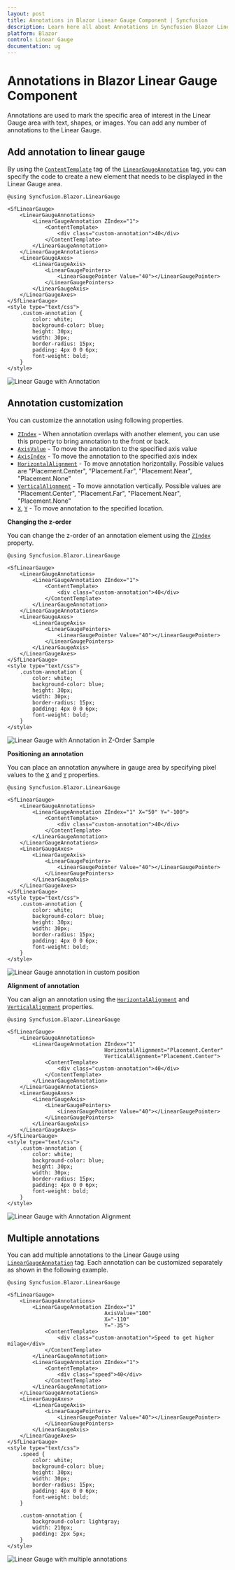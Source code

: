 ```yaml
---
layout: post
title: Annotations in Blazor Linear Gauge Component | Syncfusion
description: Learn here all about Annotations in Syncfusion Blazor Linear Gauge component and more.
platform: Blazor
control: Linear Gauge
documentation: ug
---
```


# Annotations in Blazor Linear Gauge Component

Annotations are used to mark the specific area of interest in the Linear Gauge area with text, shapes, or images. You can add any number of annotations to the Linear Gauge.

## Add annotation to linear gauge

By using the [`ContentTemplate`](https://help.syncfusion.com/cr/aspnetcore-blazor/Syncfusion.Blazor~Syncfusion.Blazor.LinearGauge.LinearGaugeAnnotation~ContentTemplate.html) tag of the [`LinearGaugeAnnotation`](https://help.syncfusion.com/cr/aspnetcore-blazor/Syncfusion.Blazor~Syncfusion.Blazor.LinearGauge.LinearGaugeAnnotation_members.html) tag, you can specify the code to create a new element that needs to be displayed in the Linear Gauge area.

```cshtml
@using Syncfusion.Blazor.LinearGauge

<SfLinearGauge>
    <LinearGaugeAnnotations>
        <LinearGaugeAnnotation ZIndex="1">
            <ContentTemplate>
                <div class="custom-annotation">40</div>
            </ContentTemplate>
        </LinearGaugeAnnotation>
    </LinearGaugeAnnotations>
    <LinearGaugeAxes>
        <LinearGaugeAxis>
            <LinearGaugePointers>
                <LinearGaugePointer Value="40"></LinearGaugePointer>
            </LinearGaugePointers>
        </LinearGaugeAxis>
    </LinearGaugeAxes>
</SfLinearGauge>
<style type="text/css">
    .custom-annotation {
        color: white;
        background-color: blue;
        height: 30px;
        width: 30px;
        border-radius: 15px;
        padding: 4px 0 0 6px;
        font-weight: bold;
    }
</style>
```

![Linear Gauge with Annotation](images/annotation.png)

## Annotation customization

You can customize the annotation using following properties.

* [`ZIndex`](https://help.syncfusion.com/cr/aspnetcore-blazor/Syncfusion.Blazor~Syncfusion.Blazor.LinearGauge.LinearGaugeAnnotation~ZIndex.html) - When annotation overlaps with another element, you can use this property to bring annotation to the front or back.
* [`AxisValue`](https://help.syncfusion.com/cr/aspnetcore-blazor/Syncfusion.Blazor~Syncfusion.Blazor.LinearGauge.LinearGaugeAnnotation~AxisValue.html) - To move the annotation to the specified axis value
* [`AxisIndex`](https://help.syncfusion.com/cr/aspnetcore-blazor/Syncfusion.Blazor~Syncfusion.Blazor.LinearGauge.LinearGaugeAnnotation~AxisIndex.html) - To move the annotation to the specified axis index
* [`HorizontalAlignment`](https://help.syncfusion.com/cr/aspnetcore-blazor/Syncfusion.Blazor~Syncfusion.Blazor.LinearGauge.LinearGaugeAnnotation~HorizontalAlignment.html) - To move annotation horizontally. Possible values are "Placement.Center", "Placement.Far", "Placement.Near", "Placement.None"
* [`VerticalAlignment`](https://help.syncfusion.com/cr/aspnetcore-blazor/Syncfusion.Blazor~Syncfusion.Blazor.LinearGauge.LinearGaugeAnnotation~VerticalAlignment.html) - To move annotation vertically. Possible values are "Placement.Center", "Placement.Far", "Placement.Near", "Placement.None"
* [`X`](https://help.syncfusion.com/cr/aspnetcore-blazor/Syncfusion.Blazor~Syncfusion.Blazor.LinearGauge.LinearGaugeAnnotation~X.html), [`Y`](https://help.syncfusion.com/cr/aspnetcore-blazor/Syncfusion.Blazor~Syncfusion.Blazor.LinearGauge.LinearGaugeAnnotation~Y.html) - To move annotation to the specified location.

<!-- markdownlint-disable MD036 -->
**Changing the z-order**

You can change the z-order of an annotation element using the [`ZIndex`](https://help.syncfusion.com/cr/aspnetcore-blazor/Syncfusion.Blazor~Syncfusion.Blazor.LinearGauge.LinearGaugeAnnotation~_zIndex.html) property.

```cshtml
@using Syncfusion.Blazor.LinearGauge

<SfLinearGauge>
    <LinearGaugeAnnotations>
        <LinearGaugeAnnotation ZIndex="1">
            <ContentTemplate>
                <div class="custom-annotation">40</div>
            </ContentTemplate>
        </LinearGaugeAnnotation>
    </LinearGaugeAnnotations>
    <LinearGaugeAxes>
        <LinearGaugeAxis>
            <LinearGaugePointers>
                <LinearGaugePointer Value="40"></LinearGaugePointer>
            </LinearGaugePointers>
        </LinearGaugeAxis>
    </LinearGaugeAxes>
</SfLinearGauge>
<style type="text/css">
    .custom-annotation {
        color: white;
        background-color: blue;
        height: 30px;
        width: 30px;
        border-radius: 15px;
        padding: 4px 0 0 6px;
        font-weight: bold;
    }
</style>
```

![Linear Gauge with Annotation in Z-Order Sample](images/annotation.png)
<!-- markdownlint-disable MD036 -->
**Positioning an annotation**

You can place an annotation anywhere in gauge area by specifying pixel values to the [`X`](https://elp.syncfusion.com/cr/aspnetcore-blazor/Syncfusion.Blazor~Syncfusion.Blazor.LinearGauge.LinearGaugeAnnotation~_x.html) and [`Y`](https://help.syncfusion.com/cr/aspnetcore-blazor/Syncfusion.Blazor~Syncfusion.Blazor.LinearGauge.LinearGaugeAnnotation~_y.html) properties.

```cshtml
@using Syncfusion.Blazor.LinearGauge

<SfLinearGauge>
    <LinearGaugeAnnotations>
        <LinearGaugeAnnotation ZIndex="1" X="50" Y="-100">
            <ContentTemplate>
                <div class="custom-annotation">40</div>
            </ContentTemplate>
        </LinearGaugeAnnotation>
    </LinearGaugeAnnotations>
    <LinearGaugeAxes>
        <LinearGaugeAxis>
            <LinearGaugePointers>
                <LinearGaugePointer Value="40"></LinearGaugePointer>
            </LinearGaugePointers>
        </LinearGaugeAxis>
    </LinearGaugeAxes>
</SfLinearGauge>
<style type="text/css">
    .custom-annotation {
        color: white;
        background-color: blue;
        height: 30px;
        width: 30px;
        border-radius: 15px;
        padding: 4px 0 0 6px;
        font-weight: bold;
    }
</style>
```

![Linear Gauge annotation in custom position](images/annotation-position.png)

**Alignment of annotation**

You can align an annotation using the [`HorizontalAlignment`](https://help.syncfusion.com/cr/aspnetcore-blazor/Syncfusion.Blazor~Syncfusion.Blazor.LinearGauge.LinearGaugeAnnotation~_horizontalAlignment.html) and [`VerticalAlignment`](https://help.syncfusion.com/cr/aspnetcore-blazor/Syncfusion.Blazor~Syncfusion.Blazor.LinearGauge.LinearGaugeAnnotation~_verticalAlignment.html) properties.

```cshtml
@using Syncfusion.Blazor.LinearGauge

<SfLinearGauge>
    <LinearGaugeAnnotations>
        <LinearGaugeAnnotation ZIndex="1"
                               HorizontalAlignment="Placement.Center"
                               VerticalAlignment="Placement.Center">
            <ContentTemplate>
                <div class="custom-annotation">40</div>
            </ContentTemplate>
        </LinearGaugeAnnotation>
    </LinearGaugeAnnotations>
    <LinearGaugeAxes>
        <LinearGaugeAxis>
            <LinearGaugePointers>
                <LinearGaugePointer Value="40"></LinearGaugePointer>
            </LinearGaugePointers>
        </LinearGaugeAxis>
    </LinearGaugeAxes>
</SfLinearGauge>
<style type="text/css">
    .custom-annotation {
        color: white;
        background-color: blue;
        height: 30px;
        width: 30px;
        border-radius: 15px;
        padding: 4px 0 0 6px;
        font-weight: bold;
    }
</style>
```

![Linear Gauge with Annotation Alignment](images/annotation-alignment.png)

## Multiple annotations

You can add multiple annotations to the Linear Gauge using [`LinearGaugeAnnotation`](https://help.syncfusion.com/cr/aspnetcore-blazor/Syncfusion.Blazor~Syncfusion.Blazor.LinearGauge.LinearGaugeAnnotation_members.html) tag. Each annotation can be customized separately as shown in the following example.

```cshtml
@using Syncfusion.Blazor.LinearGauge

<SfLinearGauge>
    <LinearGaugeAnnotations>
        <LinearGaugeAnnotation ZIndex="1"
                               AxisValue="100"
                               X="-110"
                               Y="-35">
            <ContentTemplate>
                <div class="custom-annotation">Speed to get higher milage</div>
            </ContentTemplate>
        </LinearGaugeAnnotation>
        <LinearGaugeAnnotation ZIndex="1">
            <ContentTemplate>
                <div class="speed">40</div>
            </ContentTemplate>
        </LinearGaugeAnnotation>
    </LinearGaugeAnnotations>
    <LinearGaugeAxes>
        <LinearGaugeAxis>
            <LinearGaugePointers>
                <LinearGaugePointer Value="40"></LinearGaugePointer>
            </LinearGaugePointers>
        </LinearGaugeAxis>
    </LinearGaugeAxes>
</SfLinearGauge>
<style type="text/css">
    .speed {
        color: white;
        background-color: blue;
        height: 30px;
        width: 30px;
        border-radius: 15px;
        padding: 4px 0 0 6px;
        font-weight: bold;
    }

    .custom-annotation {
        background-color: lightgray;
        width: 210px;
        padding: 2px 5px;
    }
</style>
```

![Linear Gauge with multiple annotations](images/multiple-annotation.png)